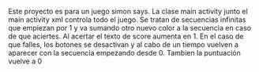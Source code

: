 Este proyecto es  para un juego simon says.
La clase main activity junto el main activity xml controla todo el juego. 
Se tratan de secuencias infinitas que empiezan por 1 y va sumando otro nuevo color a la secuencia en caso de que aciertes. Al acertar el texto de score aumenta en 1.
En el caso de que falles, los botones se desactivan y al cabo de un tiempo vuelven a aparecer con la secuencia empezando desde 0. Tambien la puntuación vuelve a 0
